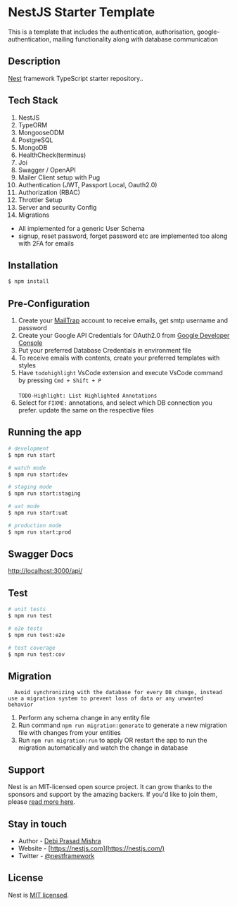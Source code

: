 # NestJS Starter Template

This is a template that includes the authentication, authorisation, google-authentication, mailing functionality along with database communication

## Description

[Nest](https://github.com/nestjs/nest) framework TypeScript starter repository..

## Tech Stack

1. NestJS
2. TypeORM
3. MongooseODM
4. PostgreSQL
5. MongoDB
6. HealthCheck(terminus)
7. Joi
8. Swagger / OpenAPI
9. Mailer Client setup with Pug
10. Authentication (JWT, Passport Local, Oauth2.0)
11. Authorization (RBAC)
12. Throttler Setup
13. Server and security Config
14. Migrations

- All implemented for a generic User Schema
- signup, reset password, forget password etc are implemented too along with 2FA for emails

## Installation

```bash
$ npm install
```

## Pre-Configuration

1. Create your [MailTrap](https://mailtrap.io/) account to receive emails, get smtp username and password
2. Create your Google API Credentials for OAuth2.0 from [Google Developer Console](https://console.cloud.google.com/apis/credentials)
3. Put your preferred Database Credentials in environment file
4. To receive emails with contents, create your preferred templates with styles
5. Have `todohighlight` VsCode extension and execute VsCode command by pressing `Cmd + Shift + P`
   <br/><br/>`TODO-Highlight: List Highlighted Annotations`
6. Select for `FIXME:` annotations, and select which DB connection you prefer. update the same on the respective files

## Running the app

```bash
# development
$ npm run start

# watch mode
$ npm run start:dev

# staging mode
$ npm run start:staging

# uat mode
$ npm run start:uat

# production mode
$ npm run start:prod
```

## Swagger Docs

[http://localhost:3000/api/](http://localhost:3000/api/)

## Test

```bash
# unit tests
$ npm run test

# e2e tests
$ npm run test:e2e

# test coverage
$ npm run test:cov
```

## Migration

      Avoid synchronizing with the database for every DB change, instead use a migration system to prevent loss of data or any unwanted behavior

1. Perform any schema change in any entity file
2. Run command `npm run migration:generate` to generate a new migration file with changes from your entities
3. Run `npm run migration:run` to apply OR restart the app to run the migration automatically and watch the change in database

## Support

Nest is an MIT-licensed open source project. It can grow thanks to the sponsors and support by the amazing backers. If you'd like to join them, please [read more here](https://docs.nestjs.com/support).

## Stay in touch

- Author - [Debi Prasad Mishra](https://www.debiprasadmishra.net/)
- Website - [https://nestjs.com](https://nestjs.com/)
- Twitter - [@nestframework](https://twitter.com/nestframework)

## License

Nest is [MIT licensed](LICENSE).
